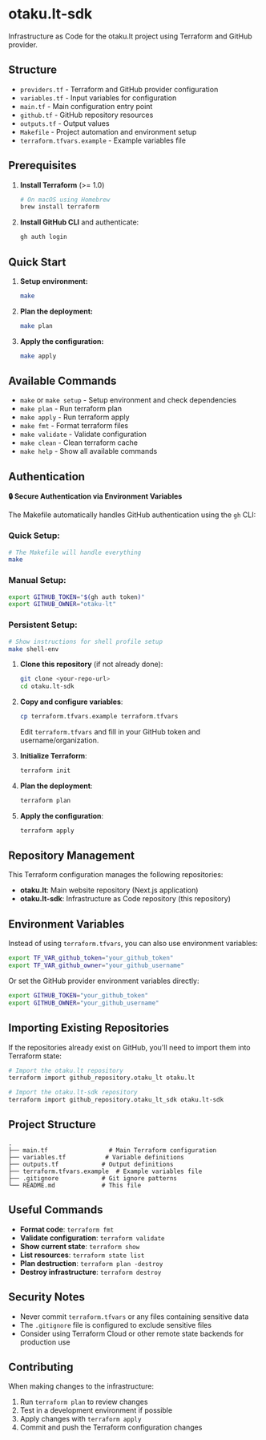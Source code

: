 # otaku.lt-sdk

Infrastructure as Code for the otaku.lt project using Terraform and GitHub provider.

## Structure

- `providers.tf` - Terraform and GitHub provider configuration
- `variables.tf` - Input variables for configuration
- `main.tf` - Main configuration entry point
- `github.tf` - GitHub repository resources
- `outputs.tf` - Output values
- `Makefile` - Project automation and environment setup
- `terraform.tfvars.example` - Example variables file

## Prerequisites

1. **Install Terraform** (>= 1.0)
   ```bash
   # On macOS using Homebrew
   brew install terraform
   ```

2. **Install GitHub CLI** and authenticate:
   ```bash
   gh auth login
   ```

## Quick Start

1. **Setup environment:**
   ```bash
   make
   ```

2. **Plan the deployment:**
   ```bash
   make plan
   ```

3. **Apply the configuration:**
   ```bash
   make apply
   ```

## Available Commands

- `make` or `make setup` - Setup environment and check dependencies
- `make plan` - Run terraform plan
- `make apply` - Run terraform apply  
- `make fmt` - Format terraform files
- `make validate` - Validate configuration
- `make clean` - Clean terraform cache
- `make help` - Show all available commands

## Authentication

**🔒 Secure Authentication via Environment Variables**

The Makefile automatically handles GitHub authentication using the `gh` CLI:

### Quick Setup:
```bash
# The Makefile will handle everything
make
```

### Manual Setup:
```bash
export GITHUB_TOKEN="$(gh auth token)"
export GITHUB_OWNER="otaku-lt"
```

### Persistent Setup:
```bash
# Show instructions for shell profile setup
make shell-env
```

1. **Clone this repository** (if not already done):
   ```bash
   git clone <your-repo-url>
   cd otaku.lt-sdk
   ```

2. **Copy and configure variables**:
   ```bash
   cp terraform.tfvars.example terraform.tfvars
   ```
   
   Edit `terraform.tfvars` and fill in your GitHub token and username/organization.

3. **Initialize Terraform**:
   ```bash
   terraform init
   ```

4. **Plan the deployment**:
   ```bash
   terraform plan
   ```

5. **Apply the configuration**:
   ```bash
   terraform apply
   ```

## Repository Management

This Terraform configuration manages the following repositories:

- **otaku.lt**: Main website repository (Next.js application)
- **otaku.lt-sdk**: Infrastructure as Code repository (this repository)

## Environment Variables

Instead of using `terraform.tfvars`, you can also use environment variables:

```bash
export TF_VAR_github_token="your_github_token"
export TF_VAR_github_owner="your_github_username"
```

Or set the GitHub provider environment variables directly:

```bash
export GITHUB_TOKEN="your_github_token"
export GITHUB_OWNER="your_github_username"
```

## Importing Existing Repositories

If the repositories already exist on GitHub, you'll need to import them into Terraform state:

```bash
# Import the otaku.lt repository
terraform import github_repository.otaku_lt otaku.lt

# Import the otaku.lt-sdk repository
terraform import github_repository.otaku_lt_sdk otaku.lt-sdk
```

## Project Structure

```
.
├── main.tf                 # Main Terraform configuration
├── variables.tf           # Variable definitions
├── outputs.tf            # Output definitions
├── terraform.tfvars.example  # Example variables file
├── .gitignore            # Git ignore patterns
└── README.md             # This file
```

## Useful Commands

- **Format code**: `terraform fmt`
- **Validate configuration**: `terraform validate`
- **Show current state**: `terraform show`
- **List resources**: `terraform state list`
- **Plan destruction**: `terraform plan -destroy`
- **Destroy infrastructure**: `terraform destroy`

## Security Notes

- Never commit `terraform.tfvars` or any files containing sensitive data
- The `.gitignore` file is configured to exclude sensitive files
- Consider using Terraform Cloud or other remote state backends for production use

## Contributing

When making changes to the infrastructure:

1. Run `terraform plan` to review changes
2. Test in a development environment if possible
3. Apply changes with `terraform apply`
4. Commit and push the Terraform configuration changes
